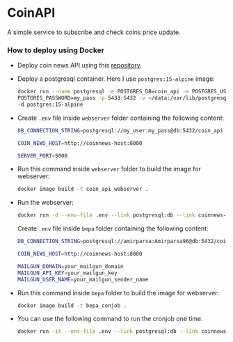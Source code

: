 # CoinAPI

A simple service to subscribe and check coins price update.

### How to deploy using Docker

- Deploy coin news API using this [repository](https://github.com/amirhnajafiz/coinnews).

- Deploy a postgresql container. Here I use `postgres:15-alpine` image:
  
  ```bash
  docker run --name postgresql -e POSTGRES_DB=coin_api -e POSTGRES_USER=my_user -e \
  POSTGRES_PASSWORD=my_pass -p 5433:5432 -v ~/data:/var/lib/postgresql/data \
  -d postgres:15-alpine
  ```

- Create `.env` file inside `webserver` folder containing the following content:
  
  ```bash
  DB_CONNECTION_STRING=postgresql://my_user:my_pass@db:5432/coin_api
  
  COIN_NEWS_HOST=http://coinnews-host:8000
  
  SERVER_PORT=5000
  ```

- Run this command inside `webserver` folder to build the image for webserver:
  
  ```bash
  docker image build -t coin_api_webserver .
  ```

- Run the webserver:
  
  ```bash
  docker run -d --env-file .env --link postgresql:db --link coinnews-container:coinnews-host -p 5001:5000   --name coinnews_webserver coin_api_webserver
  ```
  
  Create `.env` file inside `bepa` folder containing the following content:
  
  ```bash
  DB_CONNECTION_STRING=postgresql://amirparsa:Amirparsa96@db:5432/coin_api
  
  COIN_NEWS_HOST=http://coinnews-host:8000
  
  MAILGUN_DOMAIN=your_mailgun_domain
  MAILGUN_API_KEY=your_mailgun_key
  MAILGUN_USER_NAME=your_mailgun_sender_name
  ```

- Run this command inside `bepa` folder to build the image for webserver:
  
  ```bash
  docker image build -t bepa_conjob .
  ```

- You can use the following command to run the cronjob one time.
  
  ```bash
  docker run -it --env-file .env --link postgresql:db --link coinnews-container:coinnews-host -p 5001:5000 --name coinnews_bepa_cronjob bepa_conjob
  ```

